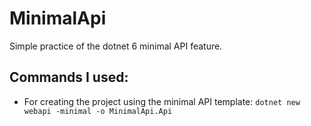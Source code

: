 # MinimalApi
Simple practice of the dotnet 6 minimal API feature.

## Commands I used:
 - For creating the project using the minimal API template: `dotnet new webapi -minimal -o MinimalApi.Api`
